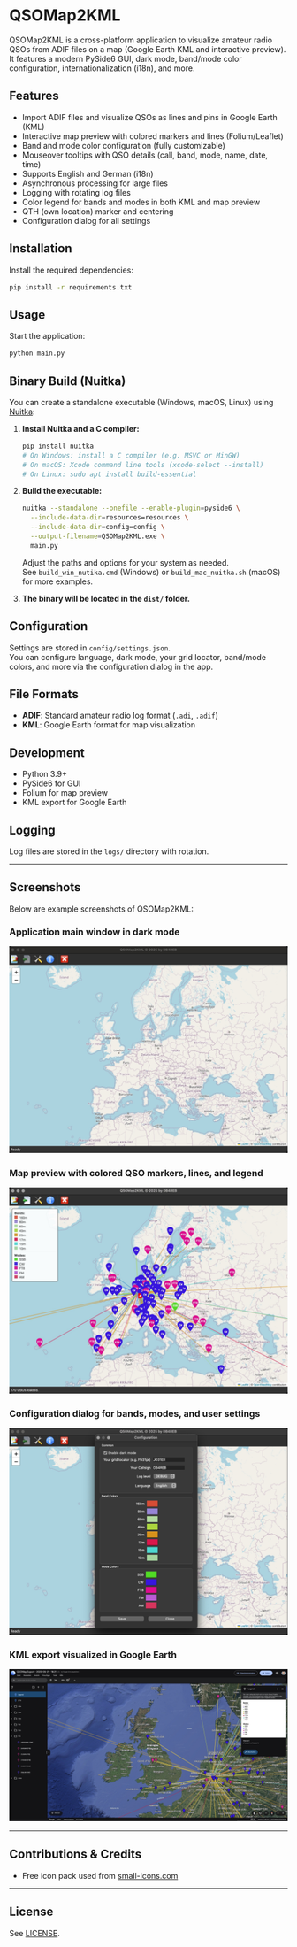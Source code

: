 # QSOMap2KML

QSOMap2KML is a cross-platform application to visualize amateur radio QSOs from ADIF files on a map (Google Earth KML and interactive preview).  
It features a modern PySide6 GUI, dark mode, band/mode color configuration, internationalization (i18n), and more.

## Features

- Import ADIF files and visualize QSOs as lines and pins in Google Earth (KML)
- Interactive map preview with colored markers and lines (Folium/Leaflet)
- Band and mode color configuration (fully customizable)
- Mouseover tooltips with QSO details (call, band, mode, name, date, time)
- Supports English and German (i18n)
- Asynchronous processing for large files
- Logging with rotating log files
- Color legend for bands and modes in both KML and map preview
- QTH (own location) marker and centering
- Configuration dialog for all settings

## Installation

Install the required dependencies:

```bash
pip install -r requirements.txt
```

## Usage

Start the application:

```bash
python main.py
```

## Binary Build (Nuitka)

You can create a standalone executable (Windows, macOS, Linux) using [Nuitka](https://nuitka.net/):

1. **Install Nuitka and a C compiler:**

    ```bash
    pip install nuitka
    # On Windows: install a C compiler (e.g. MSVC or MinGW)
    # On macOS: Xcode command line tools (xcode-select --install)
    # On Linux: sudo apt install build-essential
    ```

2. **Build the executable:**

    ```bash
    nuitka --standalone --onefile --enable-plugin=pyside6 \
      --include-data-dir=resources=resources \
      --include-data-dir=config=config \
      --output-filename=QSOMap2KML.exe \
      main.py
    ```

    Adjust the paths and options for your system as needed.  
    See `build_win_nutika.cmd` (Windows) or `build_mac_nuitka.sh` (macOS) for more examples.

3. **The binary will be located in the `dist/` folder.**

## Configuration

Settings are stored in `config/settings.json`.  
You can configure language, dark mode, your grid locator, band/mode colors, and more via the configuration dialog in the app.

## File Formats

- **ADIF**: Standard amateur radio log format (`.adi`, `.adif`)
- **KML**: Google Earth format for map visualization

## Development

- Python 3.9+
- PySide6 for GUI
- Folium for map preview
- KML export for Google Earth

## Logging

Log files are stored in the `logs/` directory with rotation.

---

## Screenshots

Below are example screenshots of QSOMap2KML:

### Application main window in dark mode

![main Window](resources/screenshots/screenshot_main.jpg)

### Map preview with colored QSO markers, lines, and legend

![Map Preview](resources/screenshots/screenshot_preview.jpg)

### Configuration dialog for bands, modes, and user settings

![Configuration Dialog](resources/screenshots/screenshot_config.jpg)

### KML export visualized in Google Earth
![KML Export View in Google Earth](resources/screenshots/screenshot_kml.jpg)

---

## Contributions & Credits

- Free icon pack used from [small-icons.com](http://www.small-icons.com/packs/32x32-free-design-icons.htm)

---

## License

See [LICENSE](LICENSE).

